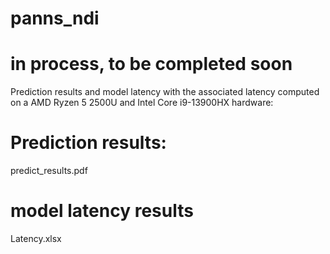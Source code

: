 # panns_ndi


# in process, to be completed soon

 Prediction results and model latency with the associated latency computed on a AMD Ryzen 5 2500U and Intel Core i9-13900HX hardware:
# Prediction results:
predict_results.pdf
# model latency results
Latency.xlsx
